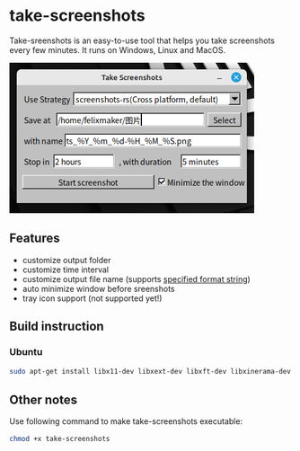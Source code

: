 # take-screenshots

Take-sreenshots is an easy-to-use tool that helps you take screenshots every few minutes. It runs on Windows, Linux and MacOS.

![take screenshots run on linuxmint](./screenshots/Take%20Screenshots.PNG)

## Features
 - customize output folder
 - customize time interval
 - customize output file name (supports [specified format string](https://docs.rs/chrono/latest/chrono/format/strftime/index.html))
 - auto minimize window before sreenshots
 - tray icon support (not supported yet!)

## Build instruction
### Ubuntu
```bash
sudo apt-get install libx11-dev libxext-dev libxft-dev libxinerama-dev libxcursor-dev libxrender-dev libxfixes-dev libpango1.0-dev libgl1-mesa-dev libglu1-mesa-dev libdbus-1-dev pkg-config libxcb1 libxrandr2 libdbus-1-3
```

## Other notes
Use following command to make take-screenshots executable:
```bash
chmod +x take-screenshots
```